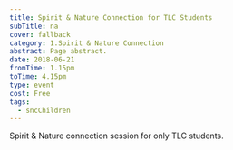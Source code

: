 ```yaml
---
title: Spirit & Nature Connection for TLC Students
subTitle: na
cover: fallback
category: 1.Spirit & Nature Connection
abstract: Page abstract.
date: 2018-06-21
fromTime: 1.15pm
toTime: 4.15pm
type: event
cost: Free
tags:
  - sncChildren
---
```


Spirit & Nature connection session for only TLC students.

